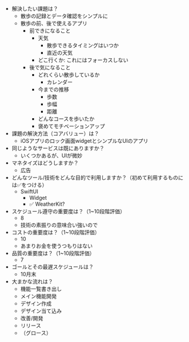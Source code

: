 * 解決したい課題は？
  * 散歩の記録とデータ確認をシンプルに
  * 散歩の前、後で使えるアプリ
    * 前できになること
      * 天気
        * 散歩できるタイミングはいつか
        * 直近の天気
      * どこ行くか: これにはフォーカスしない
    * 後で気になること
      * どれくらい散歩しているか
        * カレンダー
      * 今までの推移
        * 歩数
        * 歩幅
        * 距離
      * どんなコースを歩いたか
      * 褒めてモチベーションアップ
* 課題の解決方法（コアバリュー）は？
  * iOSアプリのロック画面widgetとシンプルなUIのアプリ
* 同じようなサービスは既にありますか？
  * いくつかあるが、UIが微妙
* マネタイズはどうしますか？
  * 広告
* どんなツール/技術をどんな目的で利用しますか？（初めて利用するものには✅をつける）
  * SwiftUI
    * Widget
    * ✅ WeatherKit?
* スケジュール遵守の重要度は？（1~10段階評価）
  * 8
  * 技術の素振りの意味合い強いので
* コストの重要度は？（1~10段階評価）
  * 10
  * あまりお金を使うつもりはない
* 品質の重要度は？（1~10段階評価）
  * 7
* ゴールとその最遅スケジュールは？
  * 10月末
* 大まかな流れは？
  * 機能一覧書き出し
  * メイン機能開発
  * デザイン作成
  * デザイン当て込み
  * 改善/開発
  * リリース
  * （グロース）
